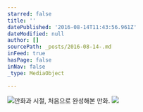 ```yaml
---
starred: false
title: ''
datePublished: '2016-08-14T11:43:56.961Z'
dateModified: null
author: []
sourcePath: _posts/2016-08-14-.md
inFeed: true
hasPage: false
inNav: false
_type: MediaObject

---
```

![만화과 시절,  처음으로 완성해본 만화.](https://the-grid-user-content.s3-us-west-2.amazonaws.com/7a003782-1945-423f-aea3-2f64323577ea.jpg)
![](https://the-grid-user-content.s3-us-west-2.amazonaws.com/78aff289-23c4-48a3-b613-55af7b8613a7.jpg)